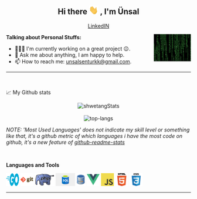 <h2 align="center">Hi there <img src="https://github.com/unsalsenturkk/unsalsenturkk/blob/main/media/wave.gif" width="25px"> , I'm Ünsal</h2>
<p align="center">
  <a href="https://github.com/unsalsenturkk/">LinkedIN</a> 
</p>


<img align="right" width="20%" height="auto" alt="GIF" src="https://github.com/unsalsenturkk/unsalsenturkk/blob/main/media/code.gif" />

**Talking about Personal Stuffs:**

- 👨🏽‍💻  I'm currently working on a great project :wink:.
- 💬  Ask me about anything, I am happy to help.
- 📫  How to reach me: unsalsenturkk@gmail.com.

***

 <br>

📈 My Github stats <br />
<p align="center">
  <img src="https://github-readme-stats.vercel.app/api?username=unsalsenturkk&theme=dark&show_icons=true" alt="shwetangStats" />  
  <br />
  <br />
  <img src="https://github-readme-stats.vercel.app/api/top-langs/?username=unsalsenturkk&layout=compact&theme=dark" alt="top-langs" />
</p>

*NOTE: 'Most Used Languages' does not indicate my skill level or something like that, it's a github metric of which languages i have the most code on github, it's a new feature of [github-readme-stats](https://github.com/anuraghazra/github-readme-stats)*

<br>

**Languages and Tools**

<code><img height="35rem" width="35rem" src="https://github.com/unsalsenturkk/unsalsenturkk/blob/main/media/go.svg"></code>
<code><img height="35rem" src="https://github.com/unsalsenturkk/unsalsenturkk/blob/main/media/git.png"></code>
<code><img height="35rem" src="https://github.com/unsalsenturkk/unsalsenturkk/blob/main/media/php.png"></code>
<code><img height="35rem" src="https://github.com/unsalsenturkk/unsalsenturkk/blob/main/media/sql.png"></code>
<code><img height="35rem" src="https://github.com/unsalsenturkk/unsalsenturkk/blob/main/media/mysql.png"></code>
<code><img height="35rem" src="https://github.com/unsalsenturkk/unsalsenturkk/blob/main/media/vue.png"></code>
<code><img height="35rem" src="https://github.com/unsalsenturkk/unsalsenturkk/blob/main/media/javascript.png"></code>
<code><img alt="HTML5" height="35rem" src="https://github.com/unsalsenturkk/unsalsenturkk/blob/main/media/html.png" /></code>
<code><img alt="CSS3" height="35rem" src="https://github.com/unsalsenturkk/unsalsenturkk/blob/main/media/css.png" /></code>

-----

